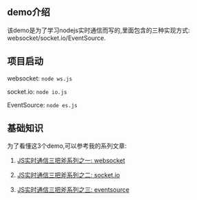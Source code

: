 ## demo介绍
该demo是为了学习nodejs实时通信而写的,里面包含的三种实现方式: websocket/socket.io/EventSource.

## 项目启动

websocket: `node ws.js`

socket.io: `node io.js`

EventSource: `node es.js`

## 基础知识

为了看懂这3个demo,可以参考我的系列文章:

1. [JS实时通信三把斧系列之一: websocket](https://blog.5udou.cn/blog/JSShi-Shi-Tong-Xin-San-Ba-Fu-Xi-Lie-Zhi-Yi-websocket62)

2. [JS实时通信三把斧系列之二: socket.io
](https://blog.5udou.cn/blog/JSShi-Shi-Tong-Xin-San-Ba-Fu-Xi-Lie-Zhi-Er-socketio40)

3. [JS实时通信三把斧系列之三: eventsource](https://blog.5udou.cn/blog/JSShi-Shi-Tong-Xin-San-Ba-Fu-Xi-Lie-Zhi-San-eventsource55)
